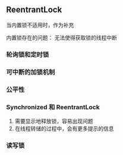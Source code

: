 

## ReentrantLock
当内置锁不适用时，作为补充

内置锁存在的问题：
无法使得获取锁的线程中断

### 轮询锁和定时锁
### 可中断的加锁机制
### 公平性

### Synchronized 和 ReentrantLock
1. 需要显示地释放锁，容易出现问题
2. 在线程转储的过程中，会有更多提示的信息

### 读写锁

